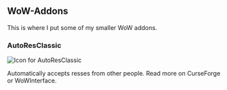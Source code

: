 ## WoW-Addons
This is where I put some of my smaller WoW addons.

### AutoResClassic

![Icon for AutoResClassic](https://github.com/techiew/WoW-Addons/blob/master/AutoResClassic/AutoResClassic%20icon.jpg) 

Automatically accepts resses from other people. Read more on CurseForge or WoWInterface.

